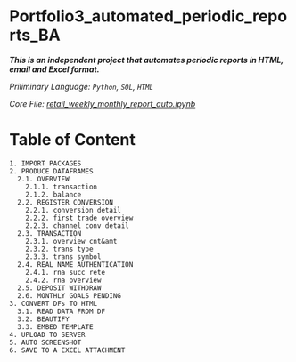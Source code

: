 # Portfolio3_automated_periodic_reports_BA
_**This is an independent project that automates periodic reports in HTML, email and Excel format.**_

_Priliminary Language: `Python`, `SQL`, `HTML`_

_Core File: [retail_weekly_monthly_report_auto.ipynb](retail_weekly_monthly_report_auto.ipynb)_

# Table of Content
```
1. IMPORT PACKAGES
2. PRODUCE DATAFRAMES
  2.1. OVERVIEW
    2.1.1. transaction
    2.1.2. balance
  2.2. REGISTER CONVERSION
    2.2.1. conversion detail
    2.2.2. first trade overview
    2.2.3. channel conv detail
  2.3. TRANSACTION
    2.3.1. overview cnt&amt
    2.3.2. trans type
    2.3.3. trans symbol
  2.4. REAL NAME AUTHENTICATION
    2.4.1. rna succ rete
    2.4.2. rna overview
  2.5. DEPOSIT WITHDRAW
  2.6. MONTHLY GOALS PENDING
3. CONVERT DFs TO HTML
  3.1. READ DATA FROM DF
  3.2. BEAUTIFY
  3.3. EMBED TEMPLATE
4. UPLOAD TO SERVER
5. AUTO SCREENSHOT
6. SAVE TO A EXCEL ATTACHMENT
```
